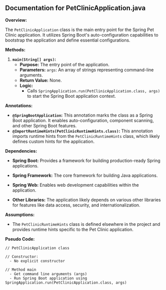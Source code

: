 ## Documentation for PetClinicApplication.java

**Overview:**

The `PetClinicApplication` class is the main entry point for the Spring Pet Clinic application. It utilizes Spring Boot's auto-configuration capabilities to bootstrap the application and define essential configurations.

**Methods:**

1. **`main(String[] args)`:**
   - **Purpose:** The entry point of the application.
   - **Parameters:** `args`: An array of strings representing command-line arguments.
   - **Return Value:** None.
   - **Logic:**
     - Calls `SpringApplication.run(PetClinicApplication.class, args)` to start the Spring Boot application context.


**Annotations:**

* **`@SpringBootApplication`:** This annotation marks the class as a Spring Boot application. It enables auto-configuration, component scanning, and other Spring Boot features.
* **`@ImportRuntimeHints(PetClinicRuntimeHints.class)`:** This annotation imports runtime hints from the `PetClinicRuntimeHints` class, which likely defines custom hints for the application.

**Dependencies:**

* **Spring Boot:** Provides a framework for building production-ready Spring applications.

* **Spring Framework:** The core framework for building Java applications.

* **Spring Web:** Enables web development capabilities within the application.

* **Other Libraries:** The application likely depends on various other libraries for features like data access, security, and internationalization.



**Assumptions:**

* The `PetClinicRuntimeHints` class is defined elsewhere in the project and provides runtime hints specific to the Pet Clinic application.



**Pseudo Code:**

```
// PetClinicApplication class

// Constructor:
  - No explicit constructor

// Method main
  - Get command line arguments (args)
  - Run Spring Boot application using SpringApplication.run(PetClinicApplication.class, args)



```



